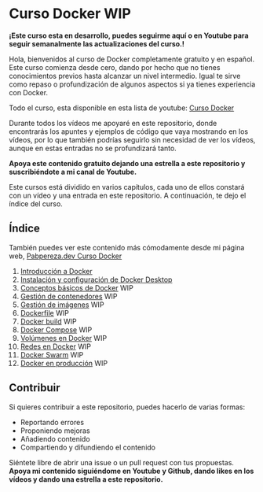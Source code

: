 # Curso Docker WIP

**¡Este curso esta en desarrollo, puedes seguirme aquí o en Youtube para seguir semanalmente las actualizaciones del curso.!**

Hola, bienvenidos al curso de Docker completamente gratuito y en español. Este curso comienza desde cero, dando por hecho que no tienes conocimientos previos hasta alcanzar un nivel intermedio. Igual te sirve como repaso o profundización de algunos aspectos si ya tienes experiencia con Docker.

Todo el curso, esta disponible en esta lista de youtube: [Curso Docker](https://www.youtube.com/playlist?list=PLQhxXeq1oc2n7YnjRhq7qVMzZWtDY7Zz0)

Durante todos los vídeos me apoyaré en este repositorio, donde encontrarás los apuntes y ejemplos de código que vaya mostrando en los vídeos, por lo que también podrías seguirlo sin necesidad de ver los vídeos, aunque en estas entradas no se profundizará tanto.

**Apoya este contenido gratuito dejando una estrella a este repositorio y suscribiéndote a mi canal de Youtube.**

Este cursos está dividido en varios capítulos, cada uno de ellos constará con un vídeo y una entrada en este repositorio. A continuación, te dejo el índice del curso.

## Índice
También puedes ver este contenido más cómodamente desde mi página web, [Pabpereza.dev Curso Docker](https://pabpereza.dev/docs/cursos/)
1. [Introducción a Docker](1.Introducción.md)
2. [Instalación y configuración de Docker Desktop](2.Instalación.md) 
3. [Conceptos básicos de Docker](3.Conceptos_básicos.md) WIP
4. [Gestión de contenedores](#gestión-de-contenedores) WIP
5. [Gestión de imágenes](#gestión-de-imágenes) WIP
6. [Dockerfile](#dockerfile) WIP
7. [Docker build](#docker-build) WIP
8. [Docker Compose](#docker-compose) WIP
9.  [Volúmenes en Docker](#volúmenes-en-docker) WIP
10. [Redes en Docker](#redes-en-docker) WIP
11. [Docker Swarm](#docker-swarm) WIP
12. [Docker en producción](#docker-en-producción) WIP


## Contribuir
Si quieres contribuir a este repositorio, puedes hacerlo de varias formas:
* Reportando errores
* Proponiendo mejoras
* Añadiendo contenido
* Compartiendo y difundiendo el contenido
  
Siéntete libre de abrir una issue o un pull request con tus propuestas. **Apoya mi contenido siguiéndome en Youtube y Github, dando likes en los vídeos y dando una estrella a este repositorio.**
